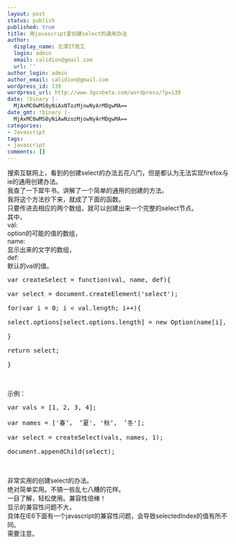 ```yaml
---
layout: post
status: publish
published: true
title: 用javascript里创建select的通用办法
author:
  display_name: 北漂IT民工
  login: admin
  email: calidion@gmail.com
  url: ''
author_login: admin
author_email: calidion@gmail.com
wordpress_id: 139
wordpress_url: http://www.3gcnbeta.com/wordpress/?p=139
date: !binary |-
  MjAxMC0wMS0yNiAxNTozMjowNyArMDgwMA==
date_gmt: !binary |-
  MjAxMC0wMS0yNiAwNzozMjowNyArMDgwMA==
categories:
- Javascript
tags:
- javascript
comments: []
---
```

<p>搜索互联网上，看到的创建select的办法五花八门，但是都认为无法实现firefox与ie的通用创建办法。<br />
我查了一下犀牛书。讲解了一个简单的通用的创建的方法。<br />
我将这个方法抄下来，就成了下面的函数。<br />
只要传进去相应的两个数组，就可以创建出来一个完整的select节点。<br />
其中，<br />
val:<br />
option的可能的值的数组，<br />
name:<br />
显示出来的文字的数组，<br />
def:<br />
默认的val的值。</p>
<pre name="code" class="js">
var createSelect = function(val, name, def){<br />
var select = document.createElement('select');<br />
for(var i = 0; i < val.length; i++){<br />
select.options[select.options.length] = new Option(name[i], val[i], def == val[i], def == val[i]);<br />
}<br />
return select;<br />
}<br />
</pre><br />
示例：</p>
<pre name="code" class="js">
var vals = [1, 2, 3, 4];<br />
var names = ['春&lsquo;， &rsquo;夏', '秋&lsquo;， &rsquo;冬'];<br />
var select = createSelect(vals, names, 1);<br />
document.appendChild(select);<br />
</pre><br />
非常实用的创建select的办法。<br />
绝对简单实用。不搞一些乱七八糟的花样。<br />
一目了解，轻松使用。兼容性倍棒！<br />
显示的兼容性问题不大，<br />
具体在IE6下面有一个javascript的兼容性问题，会导致selectedIndex的值有所不同。<br />
需要注意。</p>
